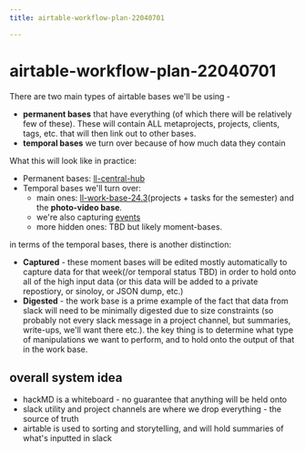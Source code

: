 ```yaml
---
title: airtable-workflow-plan-22040701

---
```


# airtable-workflow-plan-22040701

There are two main types of airtable bases we'll be using - 
* **permanent bases** that have everything (of which there will be relatively few of these). These will contain ALL metaprojects, projects, clients, tags, etc. that will then link out to other bases.
* **temporal bases** we turn over because of how much data they contain

What this will look like in practice:
* Permanent bases: [ll-central-hub](https://airtable.com/app0UMi0vIUgRP7Os/tbleNFFSynLfZAVtB/viw1UPpzSrd8bGoJp?blocks=hide)
* Temporal bases we'll turn over: 
    * main ones: [ll-work-base-24.3](https://airtable.com/appN3NB28TdhG2S7x/tblHsMq7e2MwOiqsd/viwCGKl6UTQvUk3BV?blocks=hide)(projects + tasks for the semester) and the **photo-video base**.
    * we're also capturing [events](https://airtable.com/appz6747e6NfLDtLB/tblOq0T6EnIXUZ8lG/viwvJZPZ5FjgXhoeL?blocks=hide)
    * more hidden ones: TBD but likely moment-bases.

in terms of the temporal bases, there is another distinction:
* **Captured** - these moment bases will be edited mostly automatically to capture data for that week(/or temporal status TBD) in order to hold onto all of the high input data (or this data will be added to a private repostiory, or sinoloy, or JSON dump, etc.)
* **Digested** - the work base is a prime example of the fact that data from slack will need to be minimally digested due to size constraints (so probably not every slack message in a project channel, but summaries, write-ups, we'll want there etc.). the key thing is to determine what type of manipulations we want to perform, and to hold onto the output of that in the work base.


 
## overall system idea
* hackMD is a whiteboard - no guarantee that anything will be held onto 
* slack utility and project channels are where we drop everything - the source of truth
* airtable is used to sorting and storytelling, and will hold summaries of what's inputted in slack

